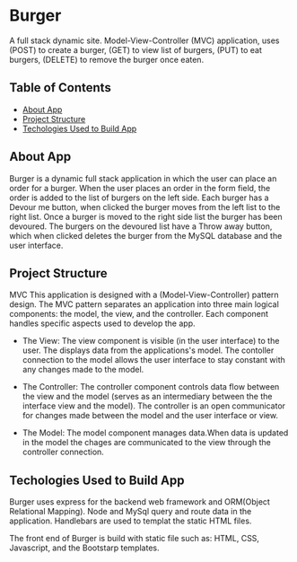 # Burger

A full stack dynamic site. Model-View-Controller (MVC) application, uses (POST) to create a burger, (GET) to view list of burgers, (PUT) to eat burgers, (DELETE) to remove the burger once eaten. 

## Table of Contents
* [About App](#about-app)
* [Project Structure](#project-structure)
* [Techologies Used to Build App](#technologies-used-to-build-app)

## <a name="about-app"></a> About App 

Burger is a dynamic full stack application in which the user can place an order for a burger. When the user places an order in the form field, the order is added to the list of burgers on the left side. Each burger has a Devour me button, when clicked the burger moves from the left list to the right list. Once a burger is moved to the right side list the burger has been devoured. The burgers on the devoured list have a Throw away button, which when clicked deletes the burger from the MySQL database and the user interface.

## <a name="project-structure"></a> Project Structure

MVC
This application is designed with a (Model-View-Controller) pattern design. The MVC pattern separates an application into three main logical components: the model, the view, and the controller. Each component handles specific aspects used to develop the app.

* The View:
The view component is visible (in the user interface) to the user. The displays data from the applications's model. The contoller connection to the model allows the user interface to stay constant with any changes made to the model.

* The Controller:
The controller component controls data flow between the view and the model (serves as an intermediary between the the interface view and the model). The controller is an open communicator for changes made between the model and the user interface or view.

* The Model:
The model component manages data.When data is updated in the model the chages are communicated to the view through the controller connection. 

## <a name="technologies-used-to-build-app"></a> Techologies Used to Build App

Burger uses express for the backend web framework and ORM(Object Relational Mapping). Node and MySql query and route data in the application. Handlebars are used to templat the static HTML files.

The front end of Burger is build with static file such as: HTML, CSS, Javascript, and the Bootstarp templates.
